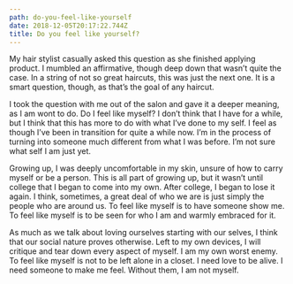 ```yaml
---
path: do-you-feel-like-yourself
date: 2018-12-05T20:17:22.744Z
title: Do you feel like yourself?
---
```

My hair stylist casually asked this question as she finished applying product. I mumbled an affirmative, though deep down that wasn’t quite the case. In a string of not so great haircuts, this was just the next one. It is a smart question, though, as that’s the goal of any haircut.

I took the question with me out of the salon and gave it a deeper meaning, as I am wont to do. Do I feel like myself? I don’t think that I have for a while, but I think that this has more to do with what I’ve done to my self. I feel as though I’ve been in transition for quite a while now. I’m in the process of turning into someone much different from what I was before. I’m not sure what self I am just yet.

Growing up, I was deeply uncomfortable in my skin, unsure of how to carry myself or be a person. This is all part of growing up, but it wasn’t until college that I began to come into my own. After college, I began to lose it again. I think, sometimes, a great deal of who we are is just simply the people who are around us. To feel like myself is to have someone show me. To feel like myself is to be seen for who I am and warmly embraced for it.

As much as we talk about loving ourselves starting with our selves, I think that our social nature proves otherwise. Left to my own devices, I will critique and tear down every aspect of myself. I am my own worst enemy. To feel like myself is not to be left alone in a closet. I need love to be alive. I need someone to make me feel. Without them, I am not myself.
